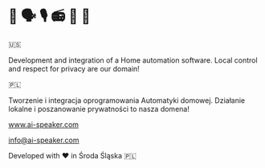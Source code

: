 # :house_with_garden: :speaking_head:	:studio_microphone:	:radio: :penguin: :honeybee: 

:us:	

Development and integration of a Home automation software. 
Local control and respect for privacy are our domain!

:poland:

Tworzenie i integracja oprogramowania Automatyki domowej.
Działanie lokalne i poszanowanie prywatności to nasza domena!

www.ai-speaker.com

info@ai-speaker.com

Developed with :heart: in Środa Śląska :poland:

